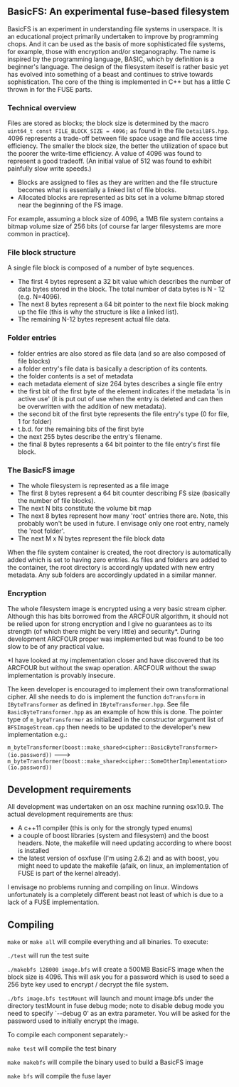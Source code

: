 BasicFS: An experimental fuse-based filesystem
----------------------------------------------

BasicFS is an experiment in understanding file systems in userspace. 
It is an educational project primarily undertaken to improve by programming chops. 
And it can be used as the basis of more sophisticated file systems, for example, 
those with encryption and/or steganography. The name is inspired by the 
programming language, BASIC, which by definition is a beginner's language. 
The design of the filesystem iteself is rather basic yet has 
evolved into something of a beast and continues to strive towards sophistication. 
The core of the thing is implemented in C++ but has a little C thrown in for the FUSE parts.

### Technical overview

Files are stored as blocks; the block size is determined by the macro
`uint64_t const FILE_BLOCK_SIZE = 4096;` as found in the file `DetailBFS.hpp`. 4096 represents 
a trade-off between file space usage and file access time efficiency. The smaller
the block size, the better the utilization of space but the poorer 
the write-time efficiency. A value of 4096 was found to represent a good tradeoff. (An
initial value of 512 was found to exhibit painfully slow write speeds.)

- Blocks are assigned to files as they are written and the file structure becomes 
what is essentially a linked list of file blocks. 
- Allocated blocks are represented as bits set in a volume bitmap stored near the beginning of the FS image.

For example, assuming a block size of 4096, a 1MB file system contains a bitmap volume size
of 256 bits (of course far larger filesystems are more common in practice).

### File block structure

A single file block is composed of a number of byte sequences.

- The first 4 bytes represent a 32 bit value which describes the number of data bytes stored
in the block. The total number of data bytes is N - 12 (e.g. N=4096).
- The next 8 bytes represent a 64 bit pointer to the next file block making up the file 
(this is why the structure is like a linked list).
- The remaining N-12 bytes represent actual file data.

### Folder entries

- folder entries are also stored as file data (and so are also composed of file blocks)
- a folder entry's file data is basically a description of its contents. 
- the folder contents is a set of metadata
- each metadata element of size 264 bytes describes a single file entry
- the first bit of the first byte of the element indicates if the metadata 'is in active use' (it is put out of use 
when the entry is deleted and can then be overwritten with the addition of new metadata).
- the second bit of the first byte represents the file entry's type (0 for file, 1 for folder) 
- t.b.d. for the remaining bits of the first byte 
- the next 255 bytes describe the entry's filename. 
- the final 8 bytes represents a 64 bit pointer to the file entry's first file block.

### The BasicFS image

- The whole filesystem is represented as a file image
- The first 8 bytes represent a 64 bit counter describing FS size (basically the number of file blocks).
- The next N bits constitute the volume bit map
- The next 8 bytes represent how many 'root' entries there are. Note, this probably won't be used in future.
I envisage only one root entry, namely the 'root folder'.
- The next M x N bytes represent the file block data

When the file system container is created, the root directory is automatically
added which is set to having zero entries. As files and folders are added to
the container, the root directory is accordingly updated with new entry metadata. 
Any sub folders are accordingly updated in a similar manner.

### Encryption

The whole filesystem image is encrypted using a very basic stream cipher. Although this has 
bits borrowed from the ARCFOUR algorithm, it should not be relied upon for strong encryption 
and I give no guarantees as to its strength (of which there might be very little) and security*.
During development ARCFOUR proper was implemented but was found to be too slow to be of any practical value.

*I have looked at my implementation closer and have discovered that its ARCFOUR but without
the swap operation. ARCFOUR without the swap implementation is provably insecure.

The keen developer is encouraged to implement their own transformational cipher. All she 
needs to do is implement the function `doTransform` in `IByteTransformer` as defined in `IByteTransformer.hpp`.
See file `BasicByteTransformer.hpp` as an example of how this is done. The pointer type of `m_byteTransformer`
as initialized in the constructor argument list of `BFSImageStream.cpp` then needs to be updated to
the developer's new implementation e.g.:

`m_byteTransformer(boost::make_shared<cipher::BasicByteTransformer>(io.password))` --->
`m_byteTransformer(boost::make_shared<cipher::SomeOtherImplementation>(io.password))`

Development requirements
------------------------

All development was undertaken on an osx machine running osx10.9.
The actual development requirements are thus:

- A c++11 compiler (this is only for the strongly typed enums)
- a couple of boost libraries (system and filesystem) and the boost headers. Note, the makefile will need 
updating according to where boost is installed
- the latest version of osxfuse (I'm using 2.6.2) and as with boost, you might need to update the makefile
(afaik, on linux, an implementation of FUSE is part of the kernel already).

I envisage no problems running and compiling on linux. Windows unfortunately is a completely different beast
not least of which is due to a lack of a FUSE implementation.

Compiling
---------

`make` or `make all` will compile everything and all binaries. To execute:

`./test` will run the test suite

`./makebfs 128000 image.bfs` will create a 500MB BasicFS image when the block
size is 4096. This will ask you for a password which is
used to seed a 256 byte key used to encrypt / decrypt the file system.

`./bfs image.bfs testMount` will launch and mount image.bfs under 
the directory testMount in fuse debug mode; note to disable debug
mode you need to specify `--debug 0' as an extra parameter. 
You will be asked for the password used to initially
encrypt the image.

To compile each component separately:-

`make test` will compile the test binary

`make makebfs` will compile the binary used to build a BasicFS image

`make bfs` will compile the fuse layer

